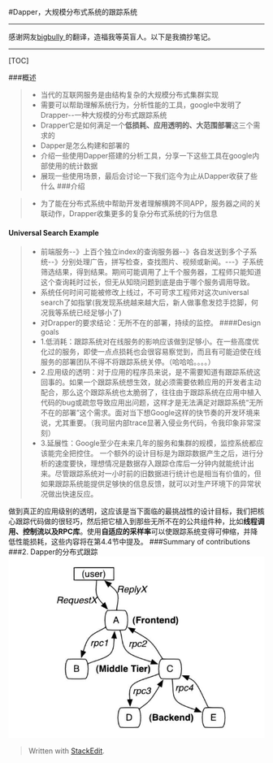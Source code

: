 #Dapper，大规模分布式系统的跟踪系统

------
感谢网友[bigbully ](https://github.com/bigbully/Dapper-translation)的翻译，造福我等英盲人。以下是我摘抄笔记。


------
[TOC]

###概述
>* 当代的互联网服务是由结构复杂的大规模分布式集群实现
>* 需要可以帮助理解系统行为，分析性能的工具，google中发明了Drapper--一种大规模的分布式跟踪系统
>* Drapper它是如何满足一个**低损耗、应用透明的、大范围部署**这三个需求的
>* Dapper是怎么构建和部署的
>* 介绍一些使用Dapper搭建的分析工具，分享一下这些工具在google内部使用的统计数据
>* 展现一些使用场景，最后会讨论一下我们迄今为止从Dapper收获了些什么
###介绍

>* 为了能在分布式系统中帮助开发者理解横跨不同APP，服务器之间的关联动作，Drapper收集更多的复杂分布式系统的行为信息

#### Universal Search Example
>* 前端服务--》上百个独立index的查询服务器--》各自发送到多个子系统--》分别处理广告，拼写检查，查找图片、视频或新闻。---》子系统筛选结果，得到结果。期间可能调用了上千个服务器，工程师只能知道这个查询耗时过长，但无从知晓问题到底是由于哪个服务调用导致。
>* 系统任何时间可能被修改上线过，不可苛求工程师对这次universal search了如指掌(我发现系统越来越大后，新人做事愈发捻手捻脚，何况我等系统已经足够小了)
>* 对Drapper的要求结论：无所不在的部署，持续的监控。
####Design goals
>* 1.低消耗：跟踪系统对在线服务的影响应该做到足够小。在一些高度优化过的服务，即使一点点损耗也会很容易察觉到，而且有可能迫使在线服务的部署团队不得不将跟踪系统关停。（哈哈哈。。。。）
>* 2.应用级的透明：对于应用的程序员来说，是不需要知道有跟踪系统这回事的。如果一个跟踪系统想生效，就必须需要依赖应用的开发者主动配合，那么这个跟踪系统也太脆弱了，往往由于跟踪系统在应用中植入代码的bug或疏忽导致应用出问题，这样才是无法满足对跟踪系统“无所不在的部署”这个需求。面对当下想Google这样的快节奏的开发环境来说，尤其重要。（我司层内部trace显著入侵业务代码，令我印象非常深刻）
>* 3.延展性：Google至少在未来几年的服务和集群的规模，监控系统都应该能完全把控住。
一个额外的设计目标是为跟踪数据产生之后，进行分析的速度要快，理想情况是数据存入跟踪仓库后一分钟内就能统计出来。尽管跟踪系统对一小时前的旧数据进行统计也是相当有价值的，但如果跟踪系统能提供足够快的信息反馈，就可以对生产环境下的异常状况做出快速反应。

做到真正的应用级别的透明，这应该是当下面临的最挑战性的设计目标，我们把核心跟踪代码做的很轻巧，然后把它植入到那些无所不在的公共组件种，比如**线程调用、控制流以及RPC库**。使用**自适应的采样率**可以使跟踪系统变得可伸缩，并降低性能损耗，这些内容将在第4.4节中提及。
###Summary of contributions
###2. Dapper的分布式跟踪
![tup](https://raw.githubusercontent.com/mars00772/write/master/drapper/server_call.jpg)







> Written with [StackEdit](https://stackedit.io/).